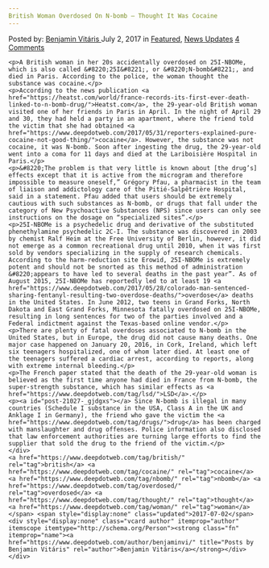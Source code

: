 ```yaml
---
British Woman Overdosed On N-bomb – Thought It Was Cocaine
---
```

<article class="post-listing post-21027 post type-post status-publish format-standard has-post-thumbnail hentry  tag-british tag-cocaine tag-nbomb tag-overdosed tag-thought tag-woman">
    <div class="post-inner">
        <span>Posted by: <a href="https://www.deepdotweb.com/author/benjaminvi/" title="">Benjamin Vitáris </a></span>
    <span>July 2, 2017</span>
    <span>in <a href="https://www.deepdotweb.com/category/deepdot-news/" rel="category tag">Featured</a>, <a href="https://www.deepdotweb.com/category/news-updates/" rel="category tag">News Updates</a></span>
    <span><a href="https://www.deepdotweb.com/2017/07/02/british-woman-overdosed-n-bomb-thought-cocaine/#comments">4 Comments</a></span>
    </p>
    <div class="clear"></div>
    
    <p>A British woman in her 20s accidentally overdosed on 25I-NBOMe, which is also called &#8220;25I&#8221;, or &#8220;N-bomb&#8221;, and died in Paris. According to the police, the woman thought the substance was cocaine.</p>
    <p>According to the news publication <a href="https://heatst.com/world/france-records-its-first-ever-death-linked-to-n-bomb-drug/">Heatst.com</a>, the 29-year-old British woman visited one of her friends in Paris in April. In the night of April 29 and 30, they had held a party in an apartment, where the friend told the victim that she had obtained <a href="https://www.deepdotweb.com/2017/05/31/reporters-explained-pure-cocaine-not-good-thing/">cocaine</a>. However, the substance was not cocaine, it was N-bomb. Soon after ingesting the drug, the 29-year-old went into a coma for 11 days and died at the Lariboisière Hospital in Paris.</p>
    <p>&#8220;The problem is that very little is known about [the drug’s] effects except that it is active from the microgram and therefore impossible to measure oneself,” Grégory Pfau, a pharmacist in the team of liaison and addictology care of the Pitié-Salpêtrière Hospital, said in a statement. Pfau added that users should be extremely cautious with such substances as N-bomb, or drugs that fall under the category of New Psychoactive Substances (NPS) since users can only see instructions on the dosage on “specialized sites”.</p>
    <p>25I-NBOMe is a psychedelic drug and derivative of the substituted phenethylamine psychedelic 2C-I. The substance was discovered in 2003 by chemist Ralf Heim at the Free University of Berlin, however, it did not emerge as a common recreational drug until 2010, when it was first sold by vendors specializing in the supply of research chemicals. According to the harm-reduction site Erowid, 25I-NBOMe is extremely potent and should not be snorted as this method of administration &#8220;appears to have led to several deaths in the past year”. As of August 2015, 25I-NBOMe has reportedly led to at least 19 <a href="https://www.deepdotweb.com/2017/05/28/colorado-man-sentenced-sharing-fentanyl-resulting-two-overdose-deaths/">overdose</a> deaths in the United States. In June 2012, two teens in Grand Forks, North Dakota and East Grand Forks, Minnesota fatally overdosed on 25I-NBOMe, resulting in long sentences for two of the parties involved and a Federal indictment against the Texas-based online vendor.</p>
    <p>There are plenty of fatal overdoses associated to N-bomb in the United States, but in Europe, the drug did not cause many deaths. One major case happened on January 20, 2016, in Cork, Ireland, which left six teenagers hospitalized, one of whom later died. At least one of the teenagers suffered a cardiac arrest, according to reports, along with extreme internal bleeding.</p>
    <p>The French paper stated that the death of the 29-year-old woman is believed as the first time anyone had died in France from N-bomb, the super-strength substance, which has similar effects as <a href="https://www.deepdotweb.com/tag/lsd/">LSD</a>.</p>
    <p><a id="post-21027-_gjdgxs"></a> Since N-bomb is illegal in many countries (Schedule I substance in the USA, Class A in the UK and Anklage I in Germany), the friend who gave the victim the <a href="https://www.deepdotweb.com/tag/drugs/">drug</a> has been charged with manslaughter and drug offenses. Police information also disclosed that law enforcement authorities are turning large efforts to find the supplier that sold the drug to the friend of the victim.</p>
    </div>
    <a href="https://www.deepdotweb.com/tag/british/" rel="tag">british</a> <a href="https://www.deepdotweb.com/tag/cocaine/" rel="tag">cocaine</a> <a href="https://www.deepdotweb.com/tag/nbomb/" rel="tag">nbomb</a> <a href="https://www.deepdotweb.com/tag/overdosed/" rel="tag">overdosed</a> <a href="https://www.deepdotweb.com/tag/thought/" rel="tag">thought</a> <a href="https://www.deepdotweb.com/tag/woman/" rel="tag">woman</a></span> <span style="display:none" class="updated">2017-07-02</span>
    <div style="display:none" class="vcard author" itemprop="author" itemscope itemtype="http://schema.org/Person"><strong class="fn" itemprop="name"><a href="https://www.deepdotweb.com/author/benjaminvi/" title="Posts by Benjamin Vitáris" rel="author">Benjamin Vitáris</a></strong></div>
    </div>
</article>

